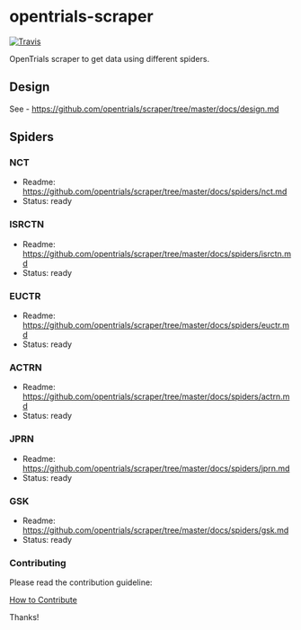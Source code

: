 # opentrials-scraper

[![Travis](https://img.shields.io/travis/opentrials/scraper/master.svg)](https://travis-ci.org/opentrials/scraper)

OpenTrials scraper to get data using different spiders.

## Design

See - https://github.com/opentrials/scraper/tree/master/docs/design.md

## Spiders

### NCT

- Readme: https://github.com/opentrials/scraper/tree/master/docs/spiders/nct.md
- Status: ready

### ISRCTN

- Readme: https://github.com/opentrials/scraper/tree/master/docs/spiders/isrctn.md
- Status: ready

### EUCTR

- Readme: https://github.com/opentrials/scraper/tree/master/docs/spiders/euctr.md
- Status: ready

### ACTRN

- Readme: https://github.com/opentrials/scraper/tree/master/docs/spiders/actrn.md
- Status: ready

### JPRN

- Readme: https://github.com/opentrials/scraper/tree/master/docs/spiders/jprn.md
- Status: ready

### GSK

- Readme: https://github.com/opentrials/scraper/tree/master/docs/spiders/gsk.md
- Status: ready

### Contributing

Please read the contribution guideline:

[How to Contribute](CONTRIBUTING.md)

Thanks!
